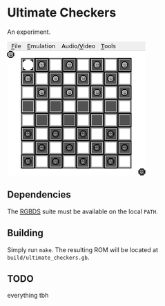 # Ultimate Checkers
An experiment.

![screenshot](https://github.com/difarem/ultimate-checkers-gb/raw/master/screenshot.png)

## Dependencies
The [RGBDS](https://github.com/rednex/rgbds) suite must be available on the local `PATH`.

## Building
Simply run `make`. The resulting ROM will be located at `build/ultimate_checkers.gb`.

## TODO
everything tbh
